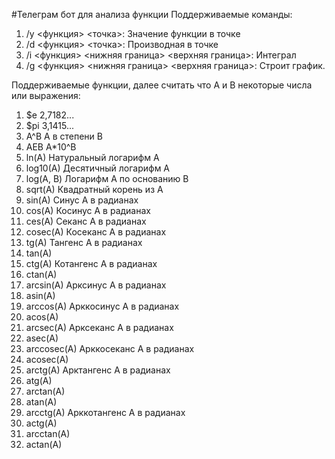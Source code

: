 #Телеграм бот для анализа функции
Поддерживаемые команды:
1) /y <функция> <точка>: Значение функции в точке
2) /d <функция> <точка>: Производная в точке
3) /i <функция> <нижняя граница> <верхняя граница>: Интеграл
4) /g <функция> <нижняя граница> <верхняя граница>: Строит график.

Поддерживаемые функции, далее считать что A и B некоторые числа или выражения:
1) $e          2,7182...
2) $pi         3,1415...
3) A^B         A в степени B
3) AEB         A*10^B
3) ln(A)       Натуральный логарифм A
3) log10(A)    Десятичный логарифм A
3) log(A, B)   Логарифм A по основанию B
3) sqrt(A)     Квадратный корень из A
3) sin(A)      Синус A в радианах
3) cos(A)      Косинус A в радианах
3) ces(A)      Секанс A в радианах
3) cosec(A)    Косеканс A в радианах
3) tg(A)       Тангенс A в радианах
3) tan(A)
3) ctg(A)      Котангенс A в радианах
3) ctan(A)
3) arcsin(A)   Арксинус A в радианах
3) asin(A)
3) arccos(A)   Арккосинус A в радианах
3) acos(A)
3) arcsec(A)   Арксеканс A в радианах
3) asec(A)
3) arccosec(A) Арккосеканс A в радианах
3) acosec(A)
3) arctg(A)    Арктангенс A в радианах
3) atg(A)
3) arctan(A)
3) atan(A)
3) arcctg(A)   Арккотангенс A в радианах
3) actg(A)
3) arcctan(A)
3) actan(A)
